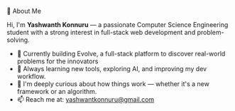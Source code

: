👋 About Me

Hi, I'm **Yashwanth Konnuru** — a passionate Computer Science Engineering student with a strong interest in full-stack web development and problem-solving.

- 🌱 Currently building Evolve, a full-stack platform to discover real-world problems for the innovators
- 🚀 Always learning new tools, exploring AI, and improving my dev workflow.
- 🧠 I'm deeply curious about how things work — whether it's a new framework or an algorithm.
- 📫 Reach me at: yashwantkonnuru@gmail.com
